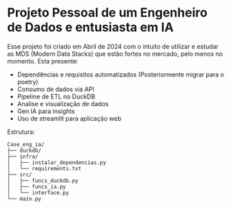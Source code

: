 # Projeto Pessoal de um Engenheiro de Dados e entusiasta em IA
Esse projeto foi criado em Abril de 2024 com o intuito de utilizar e estudar as MDS (Modern Data Stacks) que estão fortes no mercado, pelo menos no momento.
Esta presente:

* Dependências e requisitos automatizados (Posteriormente migrar para o poetry)
* Consumo de dados via API
* Pipeline de ETL no DuckDB
* Analise e visualização de dados
* Gen IA para insights
* Uso de streamlit para aplicação web


Estrutura:

```
Case_eng_ia/
├── duckdb/
├── infra/
│   ├── instalar_dependencias.py
│   └── requirements.txt
├── src/
│   ├── funcs_duckdb.py
│   ├── funcs_ia.py
│   └── interface.py
└── main.py
```
